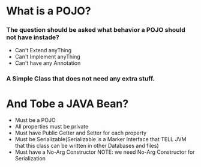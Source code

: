 What is a POJO?
==============

### The question should be asked what behavior a POJO should not have instade?

- Can't Extend anyThing
- Can't Implement anyThing
- Can't have any Annotation

### A Simple Class that does not need any extra stuff.

And Tobe a JAVA Bean?
====================

- Must be a POJO
- All properties must be private
- Must have Public Getter and Setter for each property
- Must be Serializable(Serializable is a Marker Interface that TELL JVM that this class can be written in other
  Databases and files)
- Must have a No-Arg Constructor NOTE: we need No-Arg Constructor for Serialization
